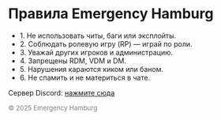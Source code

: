 <!DOCTYPE html>
<html lang="ru">
  <head>
    <meta charset="UTF-8" />
    <title>Правила Emergency Hamburg</title>
  </head>
  <body>
    <h1>Правила Emergency Hamburg</h1>
    <ul>
      <li>1. Не использовать читы, баги или эксплойты.</li>
      <li>2. Соблюдать ролевую игру (RP) — играй по роли.</li>
      <li>3. Уважай других игроков и администрацию.</li>
      <li>4. Запрещены RDM, VDM и DM.</li>
      <li>5. Нарушения караются киком или баном.</li>
      <li>6. Не спамить и не материться в чате.</li>
    </ul>
    <p>Сервер Discord: <a href="https://discord.gg/yourserverlink" target="_blank">нажмите сюда</a></p>
    <p style="font-size: small; color: gray;">© 2025 Emergency Hamburg</p>
  </body>
</html>
